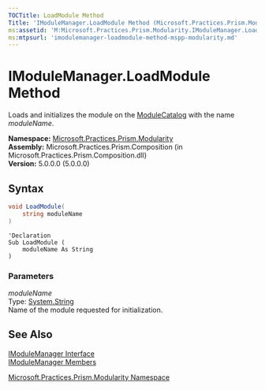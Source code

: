 ```yaml
---
TOCTitle: LoadModule Method
Title: 'IModuleManager.LoadModule Method (Microsoft.Practices.Prism.Modularity)'
ms:assetid: 'M:Microsoft.Practices.Prism.Modularity.IModuleManager.LoadModule(System.String)'
ms:mtpsurl: 'imodulemanager-loadmodule-method-mspp-modularity.md'
---
```


# IModuleManager.LoadModule Method

Loads and initializes the module on the [ModuleCatalog](/patterns-practices/reference/modulecatalog-class-mspp-modularity) with the name *moduleName*.

**Namespace:** [Microsoft.Practices.Prism.Modularity](/patterns-practices/reference/mspp-modularity-namespace)<br/>
**Assembly:** Microsoft.Practices.Prism.Composition (in Microsoft.Practices.Prism.Composition.dll)<br/>
**Version:** 5.0.0.0 (5.0.0.0)

## Syntax

```C#
void LoadModule(
	string moduleName
)
```

```VB
'Declaration
Sub LoadModule ( 
	moduleName As String
)
```

### Parameters

*moduleName*  
Type: [System.String](http://msdn.microsoft.com/en-us/library/s1wwdcbf)  
Name of the module requested for initialization.

## See Also

[IModuleManager Interface](/patterns-practices/reference/imodulemanager-interface-mspp-modularity)<br/>
[IModuleManager Members](/patterns-practices/reference/imodulemanager-members-mspp-modularity) 

[Microsoft.Practices.Prism.Modularity Namespace](/patterns-practices/reference/mspp-modularity-namespace)<br/>

